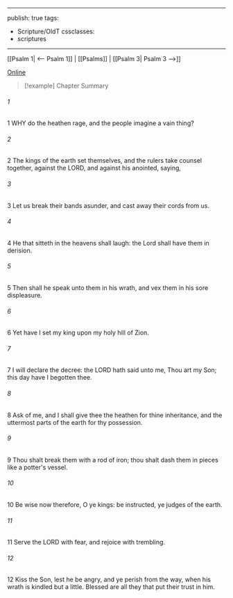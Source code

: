 

---
publish: true
tags:
  - Scripture/OldT
cssclasses:
  - scriptures
---
[[Psalm 1| <-- Psalm 1]] | [[Psalms]] | [[Psalm 3| Psalm 3 -->]]

[Online](https://churchofjesuschrist.org/study/scriptures/ot/ps/2?lang=eng)

>[!example] Chapter Summary
>
###### 1
1 WHY do the heathen rage, and the people imagine a vain thing?
###### 2
2 The kings of the earth set themselves, and the rulers take counsel together, against the LORD, and against his anointed, saying,
###### 3
3 Let us break their bands asunder, and cast away their cords from us.
###### 4
4 He that sitteth in the heavens shall laugh: the Lord shall have them in derision.
###### 5
5 Then shall he speak unto them in his wrath, and vex them in his sore displeasure.
###### 6
6 Yet have I set my king upon my holy hill of Zion.
###### 7
7 I will declare the decree: the LORD hath said unto me, Thou art my Son; this day have I begotten thee.
###### 8
8 Ask of me, and I shall give thee the heathen for thine inheritance, and the uttermost parts of the earth for thy possession.
###### 9
9 Thou shalt break them with a rod of iron; thou shalt dash them in pieces like a potter's vessel.
###### 10
10 Be wise now therefore, O ye kings: be instructed, ye judges of the earth.
###### 11
11 Serve the LORD with fear, and rejoice with trembling.
###### 12
12 Kiss the Son, lest he be angry, and ye perish from the way, when his wrath is kindled but a little.  Blessed are all they that put their trust in him.



